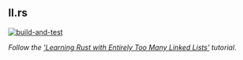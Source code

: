 ## ll.rs

[![build-and-test](https://github.com/boki1/ll.rs/actions/workflows/rust.yml/badge.svg)](https://github.com/boki1/ll.rs/actions/workflows/rust.yml)

*Follow the ['Learning Rust with Entirely Too Many Linked Lists'](https://rust-unofficial.github.io/too-many-lists) tutorial*.
